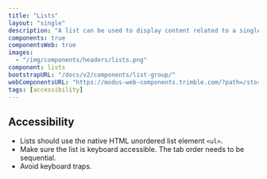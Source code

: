 ```yaml
---
title: "Lists"
layout: "single"
description: "A list can be used to display content related to a single subject."
components: true
componentsWeb: true
images:
  - "/img/components/headers/lists.png"
component: lists
bootstrapURL: "/docs/v2/components/list-group/"
webComponentsURL: "https://modus-web-components.trimble.com/?path=/story/components-list--default"
tags: [accessibility]
---
```


## Accessibility

- Lists should use the native HTML unordered list element `<ul>`.
- Make sure the list is keyboard accessible. The tab order needs to be sequential.
- Avoid keyboard traps.
